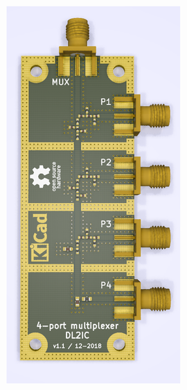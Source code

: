 ![Multiplexer PCB](https://raw.githubusercontent.com/7h0ma5/rf-multiplexer/master/Multiplexer_PCB.png)
